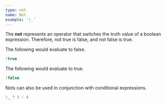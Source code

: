 ```yaml
---
type: not
name: Not
example: '!_'
---
```


The **not** represents an operator that switches the truth value of a boolean
expression. Therefore, not true is false, and not false is true.

The following would evaluate to false.

```javascript
!true
```

The following would evaluate to true.

```javascript
!false
```

Nots can also be used in conjunction with conditional expressions.

```javascript
!_ ? 3 : 4
```


